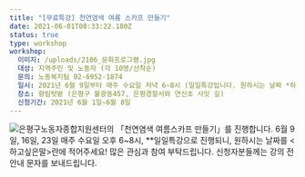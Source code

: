 ```yaml
---
title: "[무료특강] 천연염색 여름 스카프 만들기"
date: 2021-06-01T08:33:22.180Z
status: true
type: workshop
workshop:
  이미지: /uploads/2106_문화프로그램.jpg
  대상: 지역주민 및 노동자 (각 10명/선착순)
  문의: 노동복지팀 02-6952-1874
  일시: 2021년 6월 9일부터 매주 수요일 저녁 6~8시 (일일특강입니다. 원하시는 날짜 *하고싶은말*에 적어주세요!)
  장소: 향림텃밭 (은평구 불광동457, 은평경찰서와 연신초 사잇 길)
  신청기간: 2021년 6월 1일~6월 8일
---
```

![은평구노동자종합지원센터의 「천연염색 여름스카프 만들기」를 진행합니다. 6월 9일, 16일, 23일 매주 수요일 오후 6~8시, **일일특강으로 진행되니,  원하시는 날짜를 <하고싶은말>란에 적어주세요!  많은 관심과 참여 부탁드립니다. 신청자분들께는 강의 전 안내 문자를 보내드립니다.](/uploads/2106_문화프로그램.jpg " ")